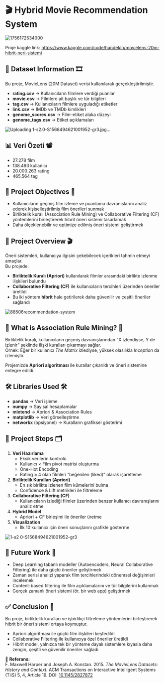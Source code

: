 # 🎬 Hybrid Movie Recommendation System

![1756172534000](https://github.com/user-attachments/assets/67a04e39-0f8d-4d7a-a253-2de6aa88b739)


Proje kaggle link: https://www.kaggle.com/code/handekln/movielens-20m-hibrit-neri-sistemi

## 📂 Dataset Information 🎞️
Bu proje, MovieLens (20M Dataset) verisi kullanılarak gerçekleştirilmiştir.

- **rating.csv** → Kullanıcıların filmlere verdiği puanlar  
- **movie.csv** → Filmlere ait başlık ve tür bilgileri  
- **tag.csv** → Kullanıcıların filmlere uyguladığı etiketler  
- **link.csv** → IMDb ve TMDb kimlikleri  
- **genome_scores.csv** → Film–etiket alaka düzeyi  
- **genome_tags.csv** → Etiket açıklamaları  

![Uploading 1-s2.0-S1568494621001952-gr3.jpg…]()


## 📊 Veri Özeti 📽️
- 27.278 film  
- 138.493 kullanıcı  
- 20.000.263 rating  
- 465.564 tag  

## 🎯 Project Objectives 🍿
- Kullanıcıların geçmiş film izleme ve puanlama davranışlarını analiz ederek kişiselleştirilmiş film önerileri sunmak  
- Birliktelik kuralı (Association Rule Mining) ve Collaborative Filtering (CF) yöntemlerini birleştirerek hibrit öneri sistemi tasarlamak  
- Daha ölçeklenebilir ve optimize edilmiş öneri sistemi geliştirmek  

## 📝 Project Overview 🎬
Öneri sistemleri, kullanıcıya ilgisini çekebilecek içerikleri tahmin etmeyi amaçlar.  
Bu projede:  

- **Birliktelik Kuralı (Apriori)** kullanılarak filmler arasındaki birlikte izlenme ilişkileri bulundu  
- **Collaborative Filtering (CF)** ile kullanıcıların tercihleri üzerinden öneriler üretildi  
- Bu iki yöntem **hibrit** hale getirilerek daha güvenilir ve çeşitli öneriler sağlandı  

![88506recommendation-system](https://github.com/user-attachments/assets/1456024d-de99-4a50-a948-4b776ddd5794)


## 🔑 What is Association Rule Mining? 🧩
Birliktelik kuralı, kullanıcıların geçmiş davranışlarından “X izlendiyse, Y de izlenir” şeklinde ilişki kuralları çıkarmayı sağlar.  
Örnek: Eğer bir kullanıcı *The Matrix* izlediyse, yüksek olasılıkla *Inception* da izlemiştir.  

Projemizde **Apriori algoritması** ile kurallar çıkarıldı ve öneri sistemine entegre edildi.

## 🛠️ Libraries Used 🛠️
- **pandas** → Veri işleme  
- **numpy** → Sayısal hesaplamalar  
- **mlxtend** → Apriori & Association Rules  
- **matplotlib** → Veri görselleştirme  
- **networkx** (opsiyonel) → Kuralların grafiksel gösterimi  

## 📌 Project Steps 🗂️
1. **Veri Hazırlama**  
   - Eksik verilerin kontrolü  
   - Kullanıcı × Film pivot matrisi oluşturma  
   - One-Hot Encoding  
   - Rating ≥ 4 olan filmleri “beğenilen (liked)” olarak işaretleme  
2. **Birliktelik Kuralları (Apriori)**  
   - En sık birlikte izlenen film kümelerini bulma  
   - Confidence & Lift metrikleri ile filtreleme  
3. **Collaborative Filtering (CF)**  
   - Kullanıcıların izlediği filmler üzerinden benzer kullanıcı davranışlarını analiz etme  
4. **Hybrid Model**  
   - Apriori + CF birleşimi ile öneriler üretme  
5. **Visualization**  
   - İlk 10 kullanıcı için öneri sonuçlarını grafikle gösterme  

![1-s2 0-S1568494621001952-gr3](https://github.com/user-attachments/assets/57433815-6098-42c5-8af7-6669a0915b85)


## 🔮 Future Work 🔭
- Deep Learning tabanlı modeller (Autoencoders, Neural Collaborative Filtering) ile daha güçlü öneriler geliştirmek  
- Zaman serisi analizi yaparak film tercihlerindeki dönemsel değişimleri incelemek  
- Content-based filtering ile film açıklamalarını ve tür bilgilerini kullanmak  
- Gerçek zamanlı öneri sistemi (ör. bir web app) geliştirmek  

## ✅ Conclusion 🎥
Bu proje, birliktelik kuralları ve işbirlikçi filtreleme yöntemlerini birleştirerek hibrit bir öneri sistemi ortaya koymuştur.  
- Apriori algoritması ile güçlü film ilişkileri keşfedildi  
- Collaborative Filtering ile kullanıcıya özel öneriler üretildi  
- Hibrit model, yalnızca tek bir yönteme dayalı sistemlere kıyasla daha zengin, çeşitli ve güvenilir öneriler sağladı  

📌 **Referans:**  
F. Maxwell Harper and Joseph A. Konstan. 2015. *The MovieLens Datasets: History and Context.* ACM Transactions on Interactive Intelligent Systems (TiiS) 5, 4, Article 19. DOI: [10.1145/2827872](http://dx.doi.org/10.1145/2827872)
